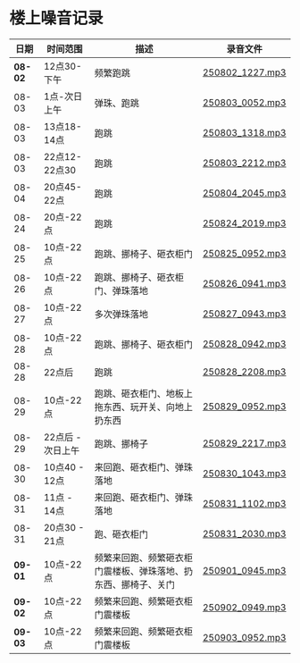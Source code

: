 # 楼上噪音记录

| 日期                  | 时间范围                  | 描述 |     录音文件 |
| --------------------- | -------------------------- | -------------------------- | -------------------------- |
| **08-02**   | 12点30-下午  | 频繁跑跳       | [250802_1227.mp3](20250802/250802_1227.mp3)          |
| 08-03   | 1点-次日上午  | 弹珠、跑跳       | [250803_0052.mp3](20250803/250803_0052.mp3)          |
| 08-03   | 13点18-14点  | 跑跳       | [250803_1318.mp3](20250803/250803_1318.mp3)        |
| 08-03   | 22点12-22点30  | 跑跳       | [250803_2212.mp3](20250803/250803_2212.mp3)        |
| 08-04   | 20点45-22点  | 跑跳       | [250804_2045.mp3](20250804/250804_2045.mp3)        |
| 08-24      | 20点-22点 | 跑跳       | [250824_2019.mp3](20250824/250824_2019.mp3) |
| 08-25   | 10点-22点|跑跳、挪椅子、砸衣柜门        | [250825_0952.mp3](20250825/250825_0952.mp3)        |
| 08-26   | 10点-22点|跑跳、挪椅子、砸衣柜门、弹珠落地        | [250826_0941.mp3](20250826/250826_0941.mp3)        |
| 08-27   | 10点-22点|多次弹珠落地        | [250827_0943.mp3](20250827/250827_0943.mp3)        |
| 08-28   | 10点-22点|跑跳、挪椅子、砸衣柜门        | [250828_0942.mp3](20250828/250828_0942.mp3)        |
| 08-28   | 22点后|跑跳        | [250828_2208.mp3](20250828/250828_2208.mp3)        |
| 08-29   | 10点-22点|跑跳、砸衣柜门、地板上拖东西、玩开关、向地上扔东西        | [250829_0952.mp3](20250829/250829_0952.mp3)        |
| 08-29   | 22点后 - 次日上午|跑跳、挪椅子        | [250829_2217.mp3](20250829/250829_2217.mp3)        |
| 08-30   | 10点40 - 12点|来回跑、砸衣柜门、弹珠落地        | [250830_1043.mp3](20250830/250830_1043.mp3)        |
| 08-31   | 11点 - 14点|来回跑、砸衣柜门、弹珠落地        | [250831_1102.mp3](20250831/250831_1102.mp3)        |
| 08-31   | 20点30 - 21点|跑、砸衣柜门        | [250831_2030.mp3](20250831/250831_2030.mp3)        |
| **09-01**   | 10点-22点  |频繁来回跑、频繁砸衣柜门震楼板、弹珠落地、扔东西、挪椅子、关门       | [250901_0945.mp3](20250901/250901_0945.mp3)        |
| **09-02**   | 10点-22点  |频繁来回跑、频繁砸衣柜门震楼板       | [250902_0949.mp3](20250902/250902_0949.mp3)        |
| **09-03**   | 10点-22点  |频繁来回跑、频繁砸衣柜门震楼板       | [250903_0952.mp3](20250903/250903_0952.mp3)        |
